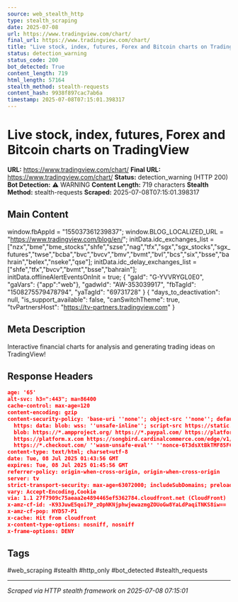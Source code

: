 ```yaml
---
source: web_stealth_http
type: stealth_scraping
date: 2025-07-08
url: https://www.tradingview.com/chart/
final_url: https://www.tradingview.com/chart/
title: "Live stock, index, futures, Forex and Bitcoin charts on TradingView"
status: detection_warning
status_code: 200
bot_detected: True
content_length: 719
html_length: 57164
stealth_method: stealth-requests
content_hash: 9938f897cac7ab6a
timestamp: 2025-07-08T07:15:01.398317
---
```


# Live stock, index, futures, Forex and Bitcoin charts on TradingView

**URL:** https://www.tradingview.com/chart/
**Final URL:** https://www.tradingview.com/chart/
**Status:** detection_warning (HTTP 200)
**Bot Detection:** ⚠️ WARNING
**Content Length:** 719 characters
**Stealth Method:** stealth-requests
**Scraped:** 2025-07-08T07:15:01.398317

## Main Content

window.fbAppId = "155037361239837"; window.BLOG_LOCALIZED_URL = "https://www.tradingview.com/blog/en/"; initData.idc_exchanges_list = ["nzx","bme","bme_stocks","shfe","szse","nag","tfx","sgx","sgx_stocks","sgx_futures","twse","bcba","bvc","bvcv","bmv","bvmt","bvl","bcs","six","bsse","bahrain","belex","nseke","qse"]; initData.idc_delay_exchanges_list = ["shfe","tfx","bvcv","bvmt","bsse","bahrain"]; initData.offlineAlertEventsOnInit = true; { "gaId": "G-YVVRYGL0E0", "gaVars": {"app":"web"}, "gadwId": "AW-353039917", "fbTagId": "1508275579478794", "yaTagId": "69731728" } { "days_to_deactivation": null, "is_support_available": false, "canSwitchTheme": true, "tvPartnersHost": "https://tv-partners.tradingview.com" }

## Meta Description

Interactive financial charts for analysis and generating trading ideas on TradingView!






## Response Headers

```json
age: '65'
alt-svc: h3=":443"; ma=86400
cache-control: max-age=120
content-encoding: gzip
content-security-policy: 'base-uri ''none''; object-src ''none''; default-src ''self''
  https: data: blob: wss: ''unsafe-inline''; script-src https://static.tradingview.com/static/
  blob: https://*.ampproject.org/ https://*.paypal.com/ https://platform.twitter.com
  https://platform.x.com https://songbird.cardinalcommerce.com/edge/v1/ https://checkout.razorpay.com/
  https://*.checkout.com/ ''wasm-unsafe-eval'' ''nonce-6T3dsXtBkTMF85FCQoL9mA=='''
content-type: text/html; charset=utf-8
date: Tue, 08 Jul 2025 01:43:56 GMT
expires: Tue, 08 Jul 2025 01:45:56 GMT
referrer-policy: origin-when-cross-origin, origin-when-cross-origin
server: tv
strict-transport-security: max-age=63072000; includeSubDomains; preload
vary: Accept-Encoding,Cookie
via: 1.1 27f7909c75aeaa2e4894465ef5362784.cloudfront.net (CloudFront)
x-amz-cf-id: -K93JuwE5qoi7P_zOpNKNjphwjewazmgZOUoGw8YaLdPaqiTNKS8iw==
x-amz-cf-pop: HYD57-P1
x-cache: Hit from cloudfront
x-content-type-options: nosniff, nosniff
x-frame-options: DENY

```

## Tags

#web_scraping #stealth #http_only #bot_detected #stealth_requests

---
*Scraped via HTTP stealth framework on 2025-07-08 07:15:01*
